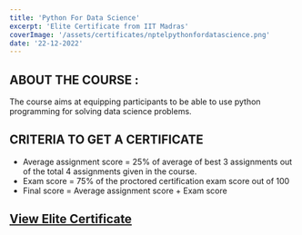 ```yaml
---
title: 'Python For Data Science'
excerpt: 'Elite Certificate from IIT Madras'
coverImage: '/assets/certificates/nptelpythonfordatascience.png'
date: '22-12-2022'
---
```

## ABOUT THE COURSE : 
The course aims at equipping participants to be able to use python programming for solving data science problems.

## CRITERIA TO GET A CERTIFICATE

- Average assignment score = 25% of average of best 3 assignments out of the total 4 assignments given in the course.
- Exam score = 75% of the proctored certification exam score out of 100
- Final score = Average assignment score + Exam score

## [View Elite Certificate](https://archive.nptel.ac.in/content/noc/NOC22/SEM2/Ecertificates/106/noc22-cs74/Course/NPTEL22CS74S2432046809022986.jpg)